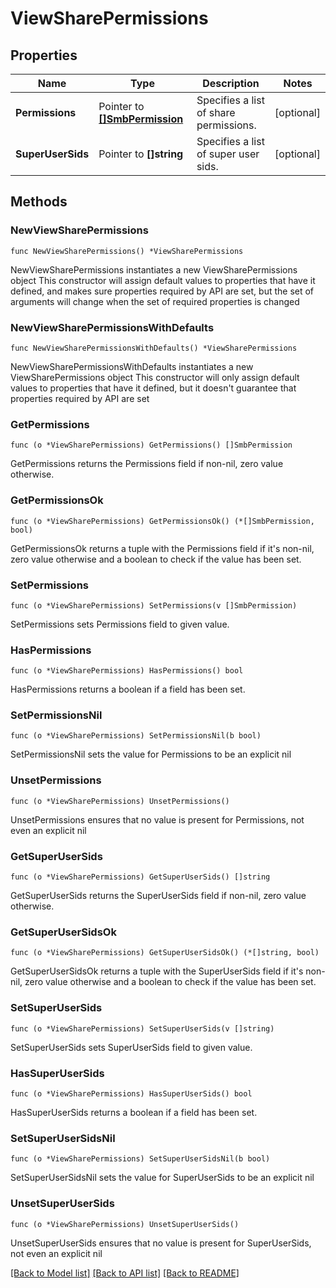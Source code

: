 # ViewSharePermissions

## Properties

Name | Type | Description | Notes
------------ | ------------- | ------------- | -------------
**Permissions** | Pointer to [**[]SmbPermission**](SmbPermission.md) | Specifies a list of share permissions. | [optional] 
**SuperUserSids** | Pointer to **[]string** | Specifies a list of super user sids. | [optional] 

## Methods

### NewViewSharePermissions

`func NewViewSharePermissions() *ViewSharePermissions`

NewViewSharePermissions instantiates a new ViewSharePermissions object
This constructor will assign default values to properties that have it defined,
and makes sure properties required by API are set, but the set of arguments
will change when the set of required properties is changed

### NewViewSharePermissionsWithDefaults

`func NewViewSharePermissionsWithDefaults() *ViewSharePermissions`

NewViewSharePermissionsWithDefaults instantiates a new ViewSharePermissions object
This constructor will only assign default values to properties that have it defined,
but it doesn't guarantee that properties required by API are set

### GetPermissions

`func (o *ViewSharePermissions) GetPermissions() []SmbPermission`

GetPermissions returns the Permissions field if non-nil, zero value otherwise.

### GetPermissionsOk

`func (o *ViewSharePermissions) GetPermissionsOk() (*[]SmbPermission, bool)`

GetPermissionsOk returns a tuple with the Permissions field if it's non-nil, zero value otherwise
and a boolean to check if the value has been set.

### SetPermissions

`func (o *ViewSharePermissions) SetPermissions(v []SmbPermission)`

SetPermissions sets Permissions field to given value.

### HasPermissions

`func (o *ViewSharePermissions) HasPermissions() bool`

HasPermissions returns a boolean if a field has been set.

### SetPermissionsNil

`func (o *ViewSharePermissions) SetPermissionsNil(b bool)`

 SetPermissionsNil sets the value for Permissions to be an explicit nil

### UnsetPermissions
`func (o *ViewSharePermissions) UnsetPermissions()`

UnsetPermissions ensures that no value is present for Permissions, not even an explicit nil
### GetSuperUserSids

`func (o *ViewSharePermissions) GetSuperUserSids() []string`

GetSuperUserSids returns the SuperUserSids field if non-nil, zero value otherwise.

### GetSuperUserSidsOk

`func (o *ViewSharePermissions) GetSuperUserSidsOk() (*[]string, bool)`

GetSuperUserSidsOk returns a tuple with the SuperUserSids field if it's non-nil, zero value otherwise
and a boolean to check if the value has been set.

### SetSuperUserSids

`func (o *ViewSharePermissions) SetSuperUserSids(v []string)`

SetSuperUserSids sets SuperUserSids field to given value.

### HasSuperUserSids

`func (o *ViewSharePermissions) HasSuperUserSids() bool`

HasSuperUserSids returns a boolean if a field has been set.

### SetSuperUserSidsNil

`func (o *ViewSharePermissions) SetSuperUserSidsNil(b bool)`

 SetSuperUserSidsNil sets the value for SuperUserSids to be an explicit nil

### UnsetSuperUserSids
`func (o *ViewSharePermissions) UnsetSuperUserSids()`

UnsetSuperUserSids ensures that no value is present for SuperUserSids, not even an explicit nil

[[Back to Model list]](../README.md#documentation-for-models) [[Back to API list]](../README.md#documentation-for-api-endpoints) [[Back to README]](../README.md)


